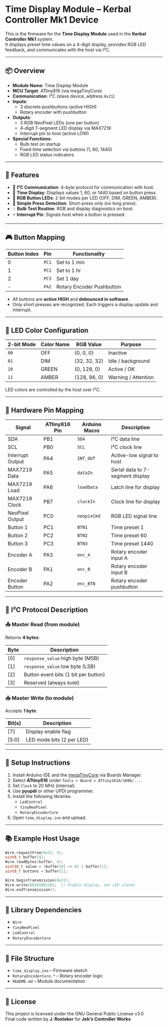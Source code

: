 # Time Display Module – Kerbal Controller Mk1 Device

This is the firmware for the **Time Display Module** used in the **Kerbal Controller Mk1** system.  
It displays preset time values on a 4-digit display, provides RGB LED feedback, and communicates with the host via I²C.

---

## 📦 Overview

- **Module Name**: Time Display Module
- **MCU Target**: ATtiny816 (via megaTinyCore)
- **Communication**: I²C (slave device, address `0x21`)
- **Inputs**:
  - 3 discrete pushbuttons (active HIGH)
  - Rotary encoder with pushbutton
- **Outputs**:
  - 3 RGB NeoPixel LEDs (one per button)
  - 4-digit 7-segment LED display via MAX7219
  - Interrupt pin to host (active LOW)
- **Special Functions**:
  - Bulb test on startup
  - Fixed time selection via buttons (1, 60, 1440)
  - RGB LED status indicators

---

## 🚀 Features

- 🔄 **I²C Communication**: 4-byte protocol for communication with host.
- 🔢 **Time Display**: Displays values 1, 60, or 1440 based on button press.
- 🎨 **RGB Button LEDs**: 2-bit modes per LED (OFF, DIM, GREEN, AMBER).
- 🔘 **Simple Press Detection**: Short-press only (no long press).
- 💡 **Bulb Test Routine**: RGB and display diagnostics on boot.
- ⚡ **Interrupt Pin**: Signals host when a button is pressed.

---

## 🎮 Button Mapping

| Button Index | Pin     | Functionality           |
|--------------|---------|-------------------------|
| 0            | `PC1`   | Set to 1 min     |
| 1            | `PC2`   | Set to 1 hr    |
| 2            | `PC3`   | Set 1 day  |
| -            | `PA2`   | Rotary Encoder Pushbutton    |

- All buttons are **active HIGH** and **debounced in software**.
- Only short presses are recognized. Each triggers a display update and interrupt.

---

## 🌈 LED Color Configuration

| 2-bit Mode | Color Name | RGB Value      | Purpose             |
|------------|------------|----------------|---------------------|
| `00`       | OFF        | (0, 0, 0)      | Inactive            |
| `01`       | DIM        | (32, 32, 32)   | Idle / background   |
| `10`       | GREEN      | (0, 128, 0)    | Active / OK         |
| `11`       | AMBER      | (128, 96, 0)   | Warning / Attention |

LED colors are controlled by the host over I²C.

---

## 🔧 Hardware Pin Mapping

| Signal           | ATtiny816 Pin | Arduino Macro | Description                         |
|------------------|---------------|----------------|-------------------------------------|
| SDA              | PB1           | `SDA`          | I²C data line                       |
| SCL              | PB0           | `SCL`          | I²C clock line                      |
| Interrupt Output | PA4           | `INT_OUT`      | Active-low signal to host          |
| MAX7219 Data     | PA5           | `dataIn`       | Serial data to 7-segment display   |
| MAX7219 Load     | PA6           | `loadData`     | Latch line for display             |
| MAX7219 Clock    | PB7           | `clockIn`      | Clock line for display             |
| NeoPixel Output  | PC0           | `neopixCmd`    | RGB LED signal line                |
| Button 1         | PC1           | `BTN1`         | Time preset 1                      |
| Button 2         | PC2           | `BTN2`         | Time preset 60                     |
| Button 3         | PC3           | `BTN3`         | Time preset 1440                   |
| Encoder A        | PA3           | `enc_A`        | Rotary encoder input A             |
| Encoder B        | PA1           | `enc_B`        | Rotary encoder input B             |
| Encoder Button   | PA2           | `enc_BTN`      | Rotary encoder pushbutton          |

---

## 📡 I²C Protocol Description

### 📤 Master Read (from module)
Returns **4 bytes**:

| Byte | Description                          |
|------|--------------------------------------|
| [0]  | `response_value` high byte (MSB)     |
| [1]  | `response_value` low byte (LSB)      |
| [2]  | Button event bits (1 bit per button) |
| [3]  | Reserved (always `0x00`)             |

### 📥 Master Write (to module)
Accepts **1 byte**:

| Bit(s) | Description                  |
|--------|------------------------------|
| [7]    | Display enable flag          |
| [5:0]  | LED mode bits (2 per LED)    |

---

## 🧰 Setup Instructions

1. Install Arduino IDE and the [megaTinyCore](https://github.com/SpenceKonde/megaTinyCore) via Boards Manager.
2. Select **ATtiny816** under `Tools > Board > ATtiny1616/1606/...`.
3. Set `Clock` to 20 MHz (internal).
4. Use **pyupdi** or other UPDI programmer.
5. Install the following libraries:
   - `LedControl`
   - `tinyNeoPixel`
   - `RotaryEncoderCore`
6. Open `time_display.ino` and upload.

---

## 📚 Example Host Usage

```cpp
Wire.requestFrom(0x21, 4);
uint8_t buffer[4];
Wire.readBytes(buffer, 4);
uint16_t value = (buffer[0] << 8) | buffer[1];
uint8_t buttons = buffer[2];

Wire.beginTransmission(0x21);
Wire.write(0b10100110);  // Enable display, set LED states
Wire.endTransmission();
```

---

## 🧩 Library Dependencies

- `Wire`
- `tinyNeoPixel`
- `LedControl`
- `RotaryEncoderCore`

---

## 📂 File Structure

- `time_display.ino` – Firmware sketch
- `RotaryEncoderCore.*` – Rotary encoder logic
- `README.md` – Module documentation

---

## 📄 License

This project is licensed under the GNU General Public License v3.0  
Final code written by **J. Rostoker** for **Jeb's Controller Works**
